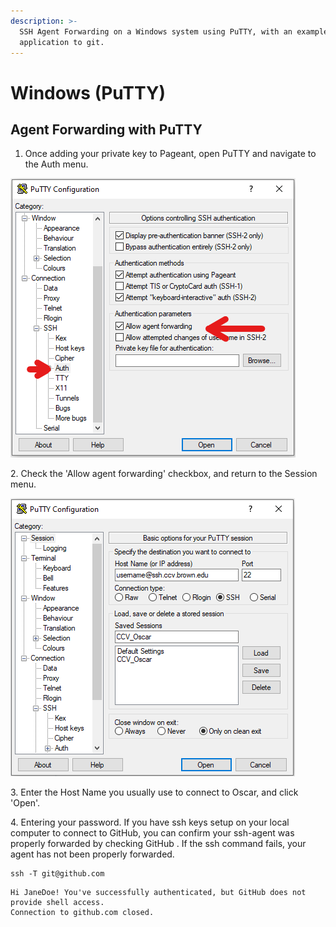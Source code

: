 ```yaml
---
description: >-
  SSH Agent Forwarding on a Windows system using PuTTY, with an example
  application to git.
---
```


# Windows (PuTTY)

## Agent Forwarding with PuTTY

1. Once adding your private key to Pageant, open PuTTY and navigate to the Auth menu.

![](<../../../.gitbook/assets/image (3).png>)

2\. Check the 'Allow agent forwarding' checkbox, and return to the Session menu.

![](<../../../.gitbook/assets/image (7).png>)

3\. Enter the Host Name you usually use to connect to Oscar, and click 'Open'.&#x20;

4\. Entering your password. If you have ssh keys setup on your local computer to connect to GitHub, you can confirm your ssh-agent was properly forwarded by checking GitHub . If the ssh command fails, your agent has not been properly forwarded.

```
ssh -T git@github.com
```

```
Hi JaneDoe! You've successfully authenticated, but GitHub does not provide shell access.
Connection to github.com closed.
```
